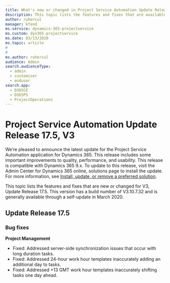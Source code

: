 ```yaml
---
title: What's new or changed in Project Service Automation Update Release 17.5, Hotfix, V3
description: This topic lists the features and fixes that are available in Project Service Automation Update Release 17.5, V3.
author: ruhercul
manager: kfend
ms.service: dynamics-365-projectservice
ms.custom: dyn365-projectservice
ms.date: 03/13/2020
ms.topic: article
#
#
ms.author: ruhercul
audience: Admin
search.audienceType: 
  - admin
  - customizer
  - enduser
search.app: 
  - D365CE
  - D365PS
  - ProjectOperations
---
```



# Project Service Automation Update Release 17.5, V3

We’re pleased to announce the latest update for the Project Service Automation application for Dynamics 365. This release includes some important improvements to quality, performance, and usability.  This release is compatible with Dynamics 365 9.x. To update to this release, visit the Admin Center for Dynamics 365 online, solutions page to install the update. For more information, see [Install, update, or remove a preferred solution](https://docs.microsoft.com/power-platform/admin/install-remove-preferred-solution).

This topic lists the features and fixes that are new or changed for V3, Update Release 17.5. This version has a build number of V3.10.7.32 and is generally available through a self-update in March 2020.


## Update Release 17.5

### Bug fixes


**Project Management**

- Fixed: Addressed server-side synchronization issues that occur with long duration tasks.
- Fixed: Addressed 24-hour work hour templates inaccurately adding an additional day to tasks.
- Fixed: Addressed +13 GMT work hour templates inaccurately shifting tasks one day ahead.

